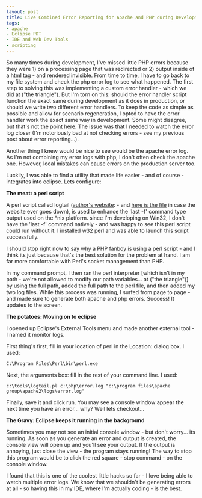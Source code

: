 ```yaml
---
layout: post
title: Live Combined Error Reporting for Apache and PHP during Development
tags:
- apache
- Eclipse PDT
- IDE and Web Dev Tools
- scripting
---
```

So many times during development, I've missed little PHP errors because they were 1) on a processing page that was redirected or 2) output inside of a html tag - and rendered invisible.  From time to time, I have to go back to my file system and check the php error log to see what happened.  The first step to solving this was implementing a custom error handler - which we did at ("the triangle").  But I'm torn on this: should the error handler script function the exact same during development as it does in production, or should we write two different error handlers.  To keep the code as simple as possible and allow for scenario regeneration, I opted to have the error handler work the exact same way in development.  Some might disagree, but that's not the point here.  The issue was that I needed to watch the error log closer (I'm notoriously bad at not checking errors - see my previous post about error reporting...).

Another thing I knew would be nice to see would be the apache error log.  As I'm not combining my error logs with php, I don't often check the apache one.  However, local mistakes can cause errors on the production server too.

Luckily, I was able to find a utility that made life easier - and of course - integrates into eclipse.  Lets configure:

**The meat: a perl script**

A perl script called logtail ([author's website](http://www.fourmilab.ch/webtools/logtail/):   - and [here is the file](/uploads/2007/logtailtar.gz) in case the website ever goes down), is used to enhance the 'last -f' command type output used on the *nix platform.  since I'm developing on Win32, I don't have the 'last -f' command natively - and was happy to see this perl script could run without it.  I installed w32 perl and was able to launch this script successfully.

I should stop right now to say why a PHP fanboy is using a perl script - and I think its just because that's the best solution for the problem at hand.  I am far more comfortable with Perl's socket management than PHP.

In my command prompt, I then ran the perl interpreter [which isn't in my path - we're not allowed to modify our path variables... at ("the triangle")] by using the full path, added the full path to the perl file, and then added my two log files.  While this process was running, I surfed from page to page - and made sure to generate both apache and php errors.  Success!  It updates to the screen.

**The potatoes: Moving on to eclipse**

I opened up Eclipse's External Tools menu and made another external tool - I named it monitor logs.

First thing's first, fill in your location of perl in the Location: dialog box.  I used:

`C:\Program Files\Perl\bin\perl.exe`

Next, the arguments box: fill in the rest of your command line.  I used:

`c:\tools\logtail.pl c:\php\error.log "c:\program files\apache group\apache2\logs\error.log"`

Finally, save it and click run.  You may see a console window appear the next time you have an error... why? Well lets checkout...

**The Gravy: Eclipse keeps it running in the background**

Sometimes you may not see an initial console window - but don't worry... its running.  As soon as you generate an error and output is created, the console view will open up and you'll see your output.  If the output is annoying, just close the view - the program stays running!  The way to stop this program would be to click the red square - stop command - on the console window.

I found that this is one of the coolest little hacks so far - I love being able to watch multiple error logs.  We know that we shouldn't be generating errors at all - so having this in my IDE, where I'm actually coding - is the best.
